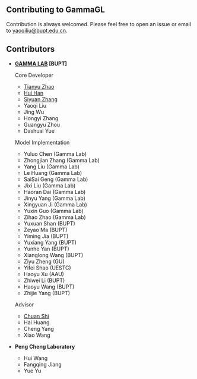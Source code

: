 ## Contributing to GammaGL

Contribution is always welcomed. Please feel free to open an issue or email to yaoqiliu@bupt.edu.cn.

## Contributors

- **[GAMMA LAB](https://github.com/BUPT-GAMMA) [BUPT]**
  
  Core Developer
  
  - [Tianyu Zhao](https://github.com/Theheavens)
  - [Hui Han](https://github.com/clearhanhui)
  - [Siyuan Zhang](https://github.com/zsy0828)
  - Yaoqi Liu
  - Jing Wu
  - Hongyi Zhang
  - Guangyu Zhou
  - Dashuai Yue
  
  Model Implementation
  
  - Yuluo Chen (Gamma Lab)
  - Zhongjian Zhang (Gamma Lab)
  - Yang Liu (Gamma Lab)
  - Le Huang (Gamma Lab)
  - SaiSai Geng (Gamma Lab)
  - Jixi Liu (Gamma Lab)
  - Haoran Dai (Gamma Lab)
  - Jinyu Yang (Gamma Lab)
  - Xingyuan Ji (Gamma Lab)
  - Yuxin Guo (Gamma Lab)
  - Zihao Zhao (Gamma Lab)
  - Yuxuan Shan (BUPT)
  - Zeyao Ma (BUPT)
  - Yiming Jia (BUPT)
  - Yuxiang Yang (BUPT)
  - Yunhe Yan (BUPT)
  - Xianglong Wang (BUPT)
  - Ziyu Zheng (GU)
  - Yifei Shao (UESTC)
  - Haoyu Xu (AAU)
  - Zhiwei Li (BUPT)
  - Haoyu Wang (BUPT)
  - Zhijie Yang (BUPT)
  
  Advisor
  
  - [Chuan Shi](http://shichuan.org/)
  - Hai Huang
  - Cheng Yang
  - Xiao Wang
  
- **Peng Cheng Laboratory**
  
  - Hui Wang
  - Fangqing Jiang
  - Yue Yu
